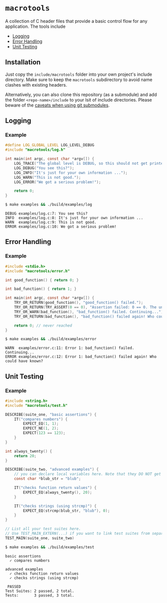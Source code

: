 # `macrotools`

A collection of C header files that provide a basic control flow for any application. The tools include
- [Logging](#logging)
- [Error Handling](#error-handling)
- [Unit Testing](#unit-testing)

## Installation

Just copy the `include/macrotools` folder into your own project's include directory. Make sure to keep the `macrotools` subdirectory to avoid name clashes with existing headers.

Alternatively, you can also clone this repository (as a submodule) and add the folder `<repo-name>/include` to your lsit of include directories. Please beware of the [caveats when using git submodules](https://blog.timhutt.co.uk/against-submodules/).

## Logging

### Example

```c
#define LOG_GLOBAL_LEVEL LOG_LEVEL_DEBUG
#include "macrotools/log.h"

int main(int argc, const char *argv[]) {
    LOG_TRACE("The global level is DEBUG, so this should not get printed.");
    LOG_DEBUG("You see this?");
    LOG_INFO("It's just for your own information ...");
    LOG_WARN("This is not good.");
    LOG_ERROR("We got a serious problem!");

    return 0;
}
```

```bash
$ make examples && ./build/examples/log
```

```console
DEBUG examples/log.c:7: You see this?
INFO  examples/log.c:8: It's just for your own information ...
WARN  examples/log.c:9: This is not good.
ERROR examples/log.c:10: We got a serious problem!
```

## Error Handling

### Example

```c
#include <stdio.h>
#include "macrotools/error.h"

int good_function() { return 0; }

int bad_function() { return 1; }

int main(int argc, const char *argv[]) {
    TRY_OR_RETURN(good_function(), "good_function() failed.");
    TRY_OR_RETURN(TRY_ASSERT(0 == 0), "Assertion failed: 0 == 0. The universe is broken.");
    TRY_OR_WARN(bad_function(), "bad_function() failed. Continuing...");
    TRY_OR_RETURN(bad_function(), "bad_function() failed again! Who could have known?");

    return 0; // never reached
}
```

```bash
$ make examples && ./build/examples/error
```

```console
WARN  examples/error.c:11: Error 1: bad_function() failed. Continuing...
ERROR examples/error.c:12: Error 1: bad_function() failed again! Who could have known?
```

## Unit Testing

### Example

```c
#include <string.h>
#include "macrotools/test.h"

DESCRIBE(suite_one, "basic assertions") {
    IT("compares numbers") {
        EXPECT_EQ(1, 1);
        EXPECT_NE(1, 2);
        EXPECT(123 == 123);
    }
}

int always_twenty() {
    return 20;
}

DESCRIBE(suite_two, "advanced examples") {
    // you can declare local variables here. Note that they DO NOT get reset after each test run.
    const char *blub_str = "blub";

    IT("checks function return values") {
        EXPECT_EQ(always_twenty(), 20);
    }

    IT("checks strings (using strcmp)") {
        EXPECT_EQ(strcmp(blub_str, "blub"), 0);
    }
}

// List all your test suites here.
// Use TEST_MAIN_EXTERN(...) if you want to link test suites from separate c files.
TEST_MAIN(suite_one, suite_two)
```

```bash
$ make examples && ./build/examples/test
```

```console
basic assertions
  ✓ compares numbers

advanced examples
  ✓ checks function return values
  ✓ checks strings (using strcmp)

 PASSED 
Test Suites: 2 passed, 2 total.
Tests:       3 passed, 3 total.
```
